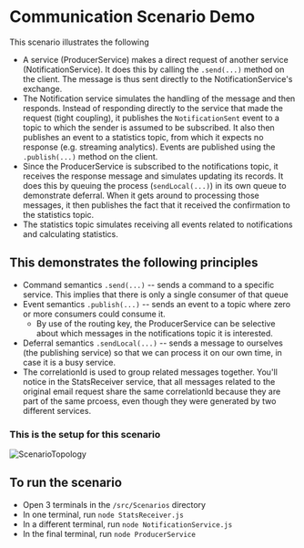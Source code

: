 # Communication Scenario Demo

This scenario illustrates the following
 - A service (ProducerService) makes a direct request of another service (NotificationService). It does this by calling the `.send(...)` method on the client. The message is thus sent directly to the NotificationService's exchange.
 - The Notification service simulates the handling of the message and then responds. Instead of responding directly to the service that made the request (tight coupling), it publishes the `NotificationSent` event to a topic to which the sender is assumed to be subscribed. It also then publishes an event to a statistics topic, from which it expects no response (e.g. streaming analytics). Events are published using the `.publish(...)` method on the client.
 - Since the ProducerService is subscribed to the notifications topic, it receives the response message and simulates updating its records. It does this by queuing the process (`sendLocal(...)`) in its own queue to demonstrate deferral. When it gets around to processing those messages, it then publishes the fact that it received the confirmation to the statistics topic.
 - The statistics topic simulates receiving all events related to notifications and calculating statistics.

## This demonstrates the following principles
 - Command semantics `.send(...)` -- sends a command to a specific service. This implies that there is only a single consumer of that queue
 - Event semantics `.publish(...)` -- sends an event to a topic where zero or more consumers could consume it.
   - By use of the routing key, the ProducerService can be selective about which messages in the notifications topic it is interested. 
 - Deferral semantics `.sendLocal(...)` -- sends a message to ourselves (the publishing service) so that we can process it on our own time, in case it is a busy service.
 - The correlationId is used to group related messages together. You'll notice in the StatsReceiver service, that all messages related to the original email request share the same correlationId because they are part of the same prcoess, even though they were generated by two different services. 
 
### This is the setup for this scenario
![ScenarioTopology](https://i.imgur.com/U6MTll3.png)


## To run the scenario
  - Open 3 terminals in the `/src/Scenarios` directory
  - In one terminal, run `node StatsReceiver.js`
  - In a different terminal, run `node NotificationService.js`
  - In the final terminal, run `node ProducerService`
